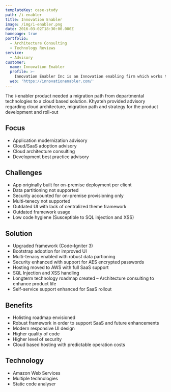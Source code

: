 ```yaml
---
templateKey: case-study
path: /i-enabler
title: Innovation Enabler
image: /img/i-enabler.png
date: 2016-03-02T18:30:00.000Z
homepage: true
portfolio:
  - Architecture Consulting
  - Technology Reviews
service:
  - Advisory
customer:
  name: Innovation Enabler
  profile: >-
    Innovation Enabler Inc is an Innovation enabling firm which works towards facilitating the principle of striking a balance between creative freedom and execution discipline. Innovation Enabler serves as an Innovation partner that effectively facilitates “Pain – to – Idea – to – ROI ” within Organisations.
  web: 'https://innovationenabler.com/'
---
```


The i-enabler product needed a migration path from departmental technologies to a cloud based solution. Khyateh provided advisory regarding cloud architecture, migration path and strategy for the product development and roll-out

## **Focus**

- Application modernization advisory
- Cloud/SaaS adoption advisory
- Cloud architecture consulting
- Development best practice advisory

## **Challenges**

- App originally built for on-premise deployment per client
- Data partitioning not supported
- Security accounted for on-premise provisioning only
- Multi-tenecy not supported
- Outdated UI with lack of centralized theme framework
- Outdated framework usage
- Low code hygiene (Susceptible to SQL injection and XSS)

## **Solution**

- Upgraded framework (Code-Igniter 3)
- Bootstrap adoption for improved UI
- Multi-tenacy enabled with robust data partioning
- Security enhanced with support for AES encrypted passwords
- Hosting moved to AWS with full SaaS support
- SQL Injection and XSS handling
- Longterm technology roadmap created – Architecture consulting to enhance product life
- Self-service support enhanced for SaaS rollout

## **Benefits**

- Holisting roadmap envisioned
- Robust framework in order to support SaaS and future enhancements
- Modern responsive UI design
- Higher quality of code
- Higher level of security
- Cloud based hosting with predictable operation costs

## **Technology**

- Amazon Web Services
- Multiple technologies
- Static code analyser
